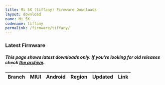 ```yaml
---
title: Mi 5X (tiffany) Firmware Downloads
layout: download
name: Mi 5X
codename: tiffany
permalink: /firmware/tiffany/
---
```


### Latest Firmware
##### This page shows latest downloads only. If you're looking for old releases check [the archive](/archive/firmware/tiffany/).

<div class="table-responsive-md" id="table-wrapper">
<table id="firmware" class="compact table table-striped table-hover table-sm">
    <thead class="thead-dark">
        <tr>
            <th>Branch</th>
            <th>MIUI</th>
            <th>Android</th>
            <th>Region</th>
            <th>Updated</th>
            <th>Link</th>
        </tr>
    </thead>
    <script>loadFirmwareDownloads('tiffany', 'latest')</script>
</table>
</div>
